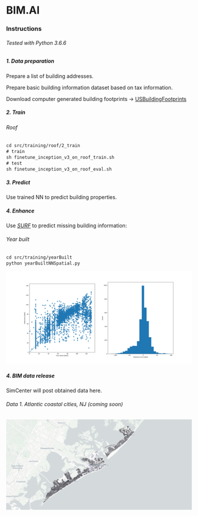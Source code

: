 # BIM.AI

### Instructions
###### Tested with Python 3.6.6 

##### 1. Data preparation 

Prepare a list of building addresses.

Prepare basic building information dataset based on tax information.

Download computer generated building footprints -> [USBuildingFootprints](https://github.com/microsoft/USBuildingFootprints)


##### 2. Train

###### Roof
```
cd src/training/roof/2_train
# train
sh finetune_inception_v3_on_roof_train.sh
# test
sh finetune_inception_v3_on_roof_eval.sh
```



##### 3. Predict

Use trained NN to predict building properties.

##### 4. Enhance

Use [*SURF*](https://github.com/charlesxwang/SURF) to predict missing building information:
###### Year built
```
cd src/training/yearBuilt
python yearBuiltNNSpatial.py
```
![image](docs/images/yearBuilt-prediction-error.png)

##### 4. BIM data release
SimCenter will post obtained data here.
###### Data 1. Atlantic coastal cities, NJ (coming soon)
![image](docs/images/AtlanticCities.png)
